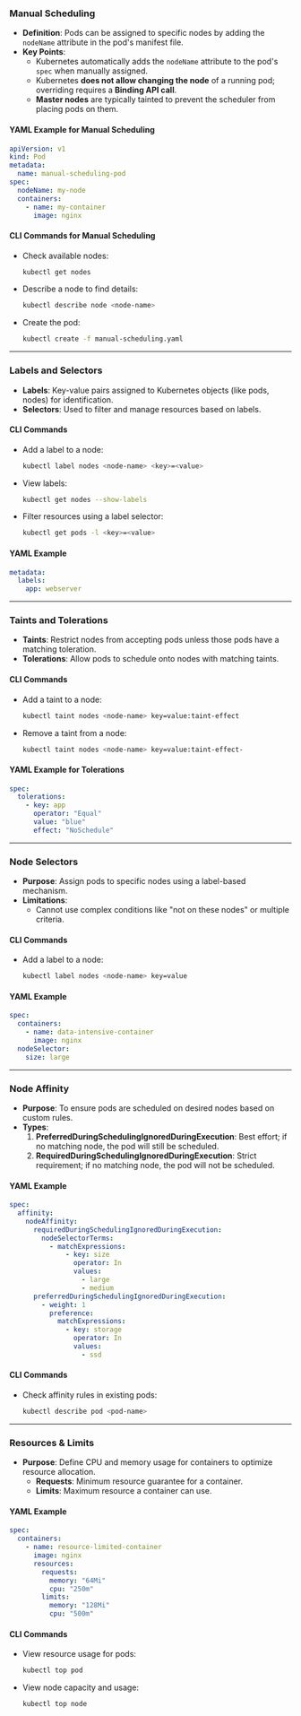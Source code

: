 ### **Manual Scheduling**

- **Definition**: Pods can be assigned to specific nodes by adding the `nodeName` attribute in the pod's manifest file.
- **Key Points**:
    - Kubernetes automatically adds the `nodeName` attribute to the pod's `spec` when manually assigned.
    - Kubernetes **does not allow changing the node** of a running pod; overriding requires a **Binding API call**.
    - **Master nodes** are typically tainted to prevent the scheduler from placing pods on them.

#### **YAML Example for Manual Scheduling**

```yaml
apiVersion: v1
kind: Pod
metadata:
  name: manual-scheduling-pod
spec:
  nodeName: my-node
  containers:
    - name: my-container
      image: nginx
```

#### **CLI Commands for Manual Scheduling**

- Check available nodes:
    
    ```bash
    kubectl get nodes
    ```
    
- Describe a node to find details:
    
    ```bash
    kubectl describe node <node-name>
    ```
    
- Create the pod:
    
    ```bash
    kubectl create -f manual-scheduling.yaml
    ```
    

---

### **Labels and Selectors**

- **Labels**: Key-value pairs assigned to Kubernetes objects (like pods, nodes) for identification.
- **Selectors**: Used to filter and manage resources based on labels.

#### **CLI Commands**

- Add a label to a node:
    
    ```bash
    kubectl label nodes <node-name> <key>=<value>
    ```
    
- View labels:
    
    ```bash
    kubectl get nodes --show-labels
    ```
    
- Filter resources using a label selector:
    
    ```bash
    kubectl get pods -l <key>=<value>
    ```
    

#### **YAML Example**

```yaml
metadata:
  labels:
    app: webserver
```

---

### **Taints and Tolerations**

- **Taints**: Restrict nodes from accepting pods unless those pods have a matching toleration.
- **Tolerations**: Allow pods to schedule onto nodes with matching taints.

#### **CLI Commands**

- Add a taint to a node:
    
    ```bash
    kubectl taint nodes <node-name> key=value:taint-effect
    ```
    
- Remove a taint from a node:
    
    ```bash
    kubectl taint nodes <node-name> key=value:taint-effect-
    ```
    

#### **YAML Example for Tolerations**

```yaml
spec:
  tolerations:
    - key: app
      operator: "Equal"
      value: "blue"
      effect: "NoSchedule"
```

---

### **Node Selectors**

- **Purpose**: Assign pods to specific nodes using a label-based mechanism.
- **Limitations**:
    - Cannot use complex conditions like "not on these nodes" or multiple criteria.

#### **CLI Commands**

- Add a label to a node:
    
    ```bash
    kubectl label nodes <node-name> key=value
    ```
    

#### **YAML Example**

```yaml
spec:
  containers:
    - name: data-intensive-container
      image: nginx
  nodeSelector:
    size: large
```

---

### **Node Affinity**

- **Purpose**: To ensure pods are scheduled on desired nodes based on custom rules.
- **Types**:
    1. **PreferredDuringSchedulingIgnoredDuringExecution**: Best effort; if no matching node, the pod will still be scheduled.
    2. **RequiredDuringSchedulingIgnoredDuringExecution**: Strict requirement; if no matching node, the pod will not be scheduled.

#### **YAML Example**

```yaml
spec:
  affinity:
    nodeAffinity:
      requiredDuringSchedulingIgnoredDuringExecution:
        nodeSelectorTerms:
          - matchExpressions:
              - key: size
                operator: In
                values:
                  - large
                  - medium
      preferredDuringSchedulingIgnoredDuringExecution:
        - weight: 1
          preference:
            matchExpressions:
              - key: storage
                operator: In
                values:
                  - ssd
```

#### **CLI Commands**

- Check affinity rules in existing pods:
    
    ```bash
    kubectl describe pod <pod-name>
    ```
    

---

### **Resources & Limits**

- **Purpose**: Define CPU and memory usage for containers to optimize resource allocation.
    - **Requests**: Minimum resource guarantee for a container.
    - **Limits**: Maximum resource a container can use.

#### **YAML Example**

```yaml
spec:
  containers:
    - name: resource-limited-container
      image: nginx
      resources:
        requests:
          memory: "64Mi"
          cpu: "250m"
        limits:
          memory: "128Mi"
          cpu: "500m"
```

#### **CLI Commands**

- View resource usage for pods:
    
    ```bash
    kubectl top pod
    ```
    
- View node capacity and usage:
    
    ```bash
    kubectl top node
    ```
    